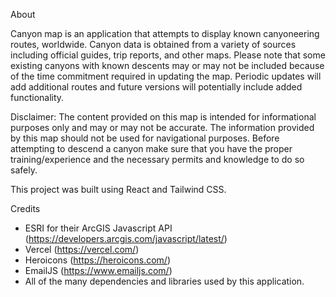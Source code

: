 About

Canyon map is an application that attempts to display known canyoneering routes, worldwide. Canyon data is obtained from a variety of sources including official guides, trip reports, and other maps. Please note that some existing canyons with known descents may or may not be included because of the time commitment required in updating the map. Periodic updates will add additional routes and future versions will potentially include added functionality.

Disclaimer: The content provided on this map is intended for informational purposes only and may or may not be accurate. The information provided by this map should not be used for navigational purposes. Before attempting to descend a canyon make sure that you have the proper training/experience and the necessary permits and knowledge to do so safely. 

This project was built using React and Tailwind CSS. 

Credits

 - ESRI for their ArcGIS Javascript API (https://developers.arcgis.com/javascript/latest/)
 - Vercel (https://vercel.com/)
 - Heroicons (https://heroicons.com/)
 - EmailJS (https://www.emailjs.com/)
 - All of the many dependencies and libraries used by this application.